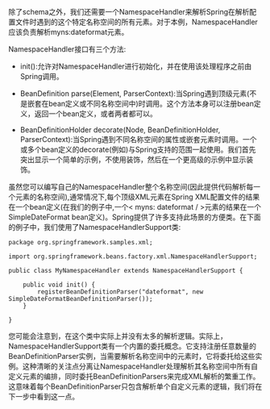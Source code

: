 除了schema之外，我们还需要一个NamespaceHandler来解析Spring在解析配置文件时遇到的这个特定名称空间的所有元素。对于本例，NamespaceHandler应该负责解析myns:dateformat元素。

NamespaceHandler接口有三个方法:

- init():允许对NamespaceHandler进行初始化，并在使用该处理程序之前由Spring调用。

- BeanDefinition parse(Element, ParserContext):当Spring遇到顶级元素(不是嵌套在bean定义或不同名称空间中)时调用。这个方法本身可以注册bean定义，返回一个bean定义，或者两者都可以。

- BeanDefinitionHolder decorate(Node, BeanDefinitionHolder, ParserContext):当Spring遇到不同名称空间的属性或嵌套元素时调用。一个或多个bean定义的decorate(例如)与Spring支持的范围一起使用。我们首先突出显示一个简单的示例，不使用装饰，然后在一个更高级的示例中显示装饰。

虽然您可以编写自己的NamespaceHandler整个名称空间(因此提供代码解析每一个元素的名称空间),通常情况下,每个顶级XML元素在Spring XML配置文件的结果在一个bean定义(在我们的例子中,一个< myns: dateformat / >元素的结果在一个SimpleDateFormat bean定义)。Spring提供了许多支持此场景的方便类。在下面的例子中，我们使用了NamespaceHandlerSupport类:

	package org.springframework.samples.xml;
	
	import org.springframework.beans.factory.xml.NamespaceHandlerSupport;
	
	public class MyNamespaceHandler extends NamespaceHandlerSupport {
	
	    public void init() {
	        registerBeanDefinitionParser("dateformat", new SimpleDateFormatBeanDefinitionParser());
	    }
	
	}

您可能会注意到，在这个类中实际上并没有太多的解析逻辑。实际上，NamespaceHandlerSupport类有一个内置的委托概念。它支持注册任意数量的BeanDefinitionParser实例，当需要解析名称空间中的元素时，它将委托给这些实例。这种清晰的关注点分离让NamespaceHandler处理解析其名称空间中所有自定义元素的编排，同时委托BeanDefinitionParsers来完成XML解析的繁重工作。这意味着每个BeanDefinitionParser只包含解析单个自定义元素的逻辑，我们将在下一步中看到这一点。